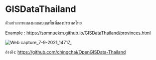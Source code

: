 # GISDataThailand
ตัวอย่างการแสดงผลขอบเขตพื้นที่ของประเทศไทย

Example : https://somnuekm.github.io/GISDataThailand/provinces.html

![Web capture_7-9-2021_14717_](https://user-images.githubusercontent.com/58202287/132300022-ad7063e7-4ecf-4e2d-ad3b-16b512a15d9f.jpeg)

อ้างอิง: https://github.com/chingchai/OpenGISData-Thailand

